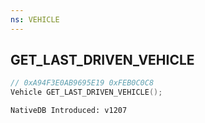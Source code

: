 ```yaml
---
ns: VEHICLE
---
```

## GET_LAST_DRIVEN_VEHICLE

```c
// 0xA94F3E0AB9695E19 0xFEB0C0C8
Vehicle GET_LAST_DRIVEN_VEHICLE();
```

```
NativeDB Introduced: v1207
```

